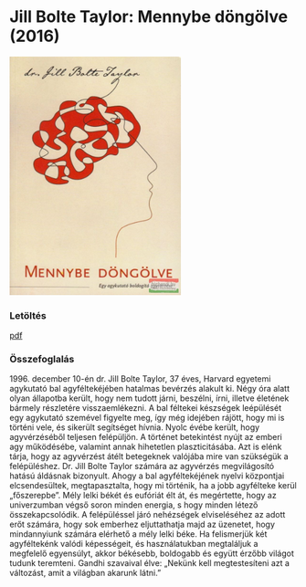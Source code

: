 # <a name="id_1721">Jill Bolte Taylor: Mennybe döngölve (2016)</a>
<img src="https://github.com/BercziSandor/calibre_lib/raw/main/Jill%20Bolte%20Taylor/Mennybe%20dongolve%20%281721%29/cover.jpg" alt="cover" width="300"/>

### Letöltés
[pdf](https://github.com/BercziSandor/calibre_lib/raw/main/Jill%20Bolte%20Taylor/Mennybe%20dongolve%20%281721%29/Mennybe%20dongolve%20-%20Jill%20Bolte%20Taylor.pdf)

### Összefoglalás
<div>
<p>1996. ​december 10-én dr. Jill Bolte Taylor, 37 éves, Harvard egyetemi agykutató bal agyféltekéjében hatalmas bevérzés alakult ki. Négy óra alatt olyan állapotba került, hogy nem tudott járni, beszélni, írni, illetve életének bármely részletére visszaemlékezni. A bal féltekei készségek leépülését egy agykutató szemével figyelte meg, így még idejében rájött, hogy mi is történi vele, és sikerült segítséget hívnia. Nyolc évébe került, hogy agyvérzéséből teljesen felépüljön. A történet betekintést nyújt az emberi agy működésébe, valamint annak hihetetlen plaszticitásába. Azt is elénk tárja, hogy az agyvérzést átélt betegeknek valójába mire van szükségük a felépüléshez. Dr. Jill Bolte Taylor számára az agyvérzés megvilágosító hatású áldásnak bizonyult. Ahogy a bal agyféltekéjének nyelvi központjai elcsendesültek, megtapasztalta, hogy mi történik, ha a jobb agyfélteke kerül „főszerepbe”. Mély lelki békét és eufóriát élt át, és megértette, hogy az univerzumban végső soron minden energia, s hogy minden létező összekapcsolódik. A felépüléssel járó nehézségek elviseléséhez az adott erőt számára, hogy sok emberhez eljuttathatja majd az üzenetet, hogy mindannyiunk számára elérhető a mély lelki béke. Ha felismerjük két agyféltekénk valódi képességeit, és használatukban megtaláljuk a megfelelő egyensúlyt, akkor békésebb, boldogabb és együtt érzőbb világot tudunk teremteni. Gandhi szavaival élve: „Nekünk kell megtestesíteni azt a változást, amit a világban akarunk látni.”</p></div>


